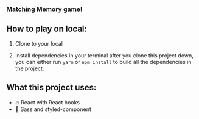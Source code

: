 ### Matching Memory game!

## How to play on local:

1. Clone to your local

2. Install dependencies
   In your terminal after you clone this project down, you can either run `yarn` or `npm install` to build all the dependencies in the project.

## What this project uses:

- :fire: React with React hooks
- :rose: Sass and styled-component
